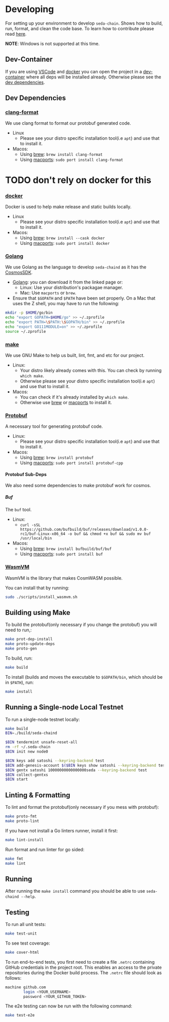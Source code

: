 # Developing

For setting up your environment to develop `seda-chain`. Shows how to build, run,
format, and clean the code base. To learn how to contribute please read
[here](CONTRIBUTING.md).

**NOTE**: Windows is not supported at this time.

## Dev-Container

If you are using [VSCode](https://code.visualstudio.com/) and
[docker](https://www.docker.com/) you can open the project in a
[dev-container](https://github.com/Microsoft/vscode-remote-release) where all deps will be installed already.
Otherwise please see the [dev dependencies](#dev-dependencies).

## Dev Dependencies

### [clang-format](https://clang.llvm.org/docs/ClangFormat.html)
We use clang format to format our protobuf generated code.

- Linux
  - Please see your distro specific installation tool(i.e `apt`) and use that to install it.
- Macos:
  - Using [brew](https://brew.sh/): `brew install clang-format`
  - Using [macports](https://www.macports.org/): `sudo port install clang-format`

# TODO don't rely on docker for this
### [docker](https://www.docker.com/)
Docker is used to help make release and static builds locally.

- Linux
  - Please see your distro specific installation tool(i.e `apt`) and use that to install it.
- Macos:
  - Using [brew](https://brew.sh/): `brew install --cask docker`
  - Using [macports](https://www.macports.org/): `sudo port install docker`

### [Golang](https://go.dev/)
We use Golang as the language to develop `seda-chaind` as it has the [CosmosSDK](https://v1.cosmos.network/sdk).

- [Golang](https://go.dev/dl/): you can download it from the linked page or:
    - Linux: Use your distribution's packagae manager.
    - Mac: Use `macports` or `brew`.
- Ensure that `$GOPATH` and `$PATH` have been set properly. On a Mac that uses the Z shell, you may have to run the following:
```zsh
mkdir -p $HOME/go/bin
echo "export GOPATH=$HOME/go" >> ~/.zprofile
echo "export PATH=\$PATH:\$GOPATH/bin" >> ~/.zprofile
echo "export GO111MODULE=on" >> ~/.zprofile
source ~/.zprofile
```
### [make](https://www.gnu.org/software/make/)
We use GNU Make to help us built, lint, fmt, and etc for our project.

- Linux:
  - Your distro likely already comes with this. You can check by running `which make`.
  - Otherwise please see your distro specific installation tool(i.e `apt`) and use that to install it.
- Macos:
  - You can check if it's already installed by `which make`.
  - Otherwise use [brew](https://brew.sh/) or [macports](https://www.macports.org/) to install it.

<!-- It actually uses docker to run protobuf commmands... this should be fixed -->
### [Protobuf](https://protobuf.dev/)
A necessary tool for generating protobuf code.

- Linux:
  - Please see your distro specific installation tool(i.e `apt`) and use that to install it.
- Macos:
  - Using [brew](https://brew.sh/): `brew install protobuf`
  - Using [macports](https://www.macports.org/): `sudo port install protobuf-cpp`

#### Protobuf Sub-Deps
We also need some dependencies to make protobuf work for cosmos.

##### Buf
The `buf` tool.

- Linux:
  - `curl -sSL https://github.com/bufbuild/buf/releases/download/v1.0.0-rc1/buf-Linux-x86_64 -o buf && chmod +x buf && sudo mv buf /usr/local/bin`
- Macos:
  - Using [brew](https://brew.sh/): `brew install bufbuild/buf/buf`
  - Using [macports](https://www.macports.org/): `sudo port install buf`

### [WasmVM](https://github.com/CosmWasm/wasmvm)
WasmVM is the library that makes CosmWASM possible.

You can install that by running:
```bash
sudo ./scripts/install_wasmvm.sh
```

## Building using Make

To build the protobuf(only necessary if you change the protobuf) you will need to run,:
```bash
make prot-dep-install
make proto-update-deps
make proto-gen
```

To build, run:
```bash
make build
```

To install (builds and moves the executable to `$GOPATH/bin`, which should be in `$PATH`), run:
```bash
make install
```

## Running a Single-node Local Testnet

To run a single-node testnet locally:
```bash
make build
BIN=./build/seda-chaind

$BIN tendermint unsafe-reset-all
rm -rf ~/.seda-chain
$BIN init new node0

$BIN keys add satoshi --keyring-backend test
$BIN add-genesis-account $($BIN keys show satoshi --keyring-backend test -a) 10000000000000000seda
$BIN gentx satoshi 10000000000000000seda --keyring-backend test
$BIN collect-gentxs
$BIN start
```

## Linting & Formatting

To lint and format the protobuf(only necessary if you mess with protobuf):
```bash
make proto-fmt
make proto-lint
```

If you have not install a Go linters runner, install it first:
```bash
make lint-install
```

Run format and run linter for go sided:
```bash
make fmt
make lint
```

## Running

After running the `make install` command you should be able to use `seda-chaind --help`.

## Testing

To run all unit tests:
```bash
make test-unit
```

To see test coverage:
```bash
make cover-html
```

To run end-to-end tests, you first need to create a file `.netrc` containing GitHub credentials in the project root. This enables an access to the private repositories during the Docker build process. The `.netrc` file should look as follows:
```bash
machine github.com
        login <YOUR_USERNAME>
        password <YOUR_GITHUB_TOKEN>
```

The e2e testing can now be run with the following command:
```bash
make test-e2e
```
